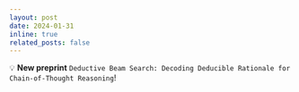 ```yaml
---
layout: post
date: 2024-01-31
inline: true
related_posts: false
---
```


:bulb: **New preprint** `Deductive Beam Search: Decoding Deducible Rationale for Chain-of-Thought Reasoning`!
